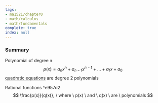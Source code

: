 ```yaml
---
tags:
- ma1521/chapter0
- math/calculus
- math/fundamentals
complete: true
index: null
---
```


### Summary
Polynomial of degree n
$$
p(x)=a_{n}x^n+a_{n-1}x^{n-1}+\dots+a_{1}x+a_{0}
$$
[quadratic equations](/labyrinth/notes/math/math_fundementals/quadratic_equations) are degree 2 polynomials

Rational functions ^e957d2
$$
\frac{p(x)}{q(x)}, \ where \ p(x) \ and \ q(x) \ are \ polynomials
$$